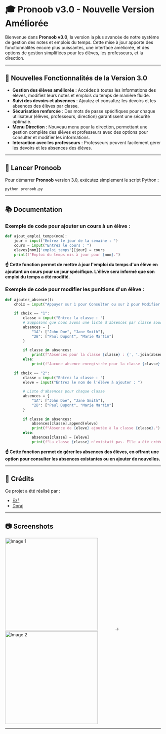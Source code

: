 # 🎓 **Pronoob v3.0 - Nouvelle Version Améliorée**

Bienvenue dans **Pronoob v3.0**, la version la plus avancée de notre système de gestion des notes et emplois du temps. Cette mise à jour apporte des fonctionnalités encore plus puissantes, une interface améliorée, et des options de gestion simplifiées pour les élèves, les professeurs, et la direction.

---

## 🌟 **Nouvelles Fonctionnalités de la Version 3.0**

- **Gestion des élèves améliorée** : Accédez à toutes les informations des élèves, modifiez leurs notes et emplois du temps de manière fluide.
- **Suivi des devoirs et absences** : Ajoutez et consultez les devoirs et les absences des élèves par classe.
- **Sécurisation renforcée** : Des mots de passe spécifiques pour chaque utilisateur (élèves, professeurs, direction) garantissent une sécurité optimale.
- **Menu Direction** : Nouveau menu pour la direction, permettant une gestion complète des élèves et professeurs avec des options pour consulter et modifier les informations.
- **Interaction avec les professeurs** : Professeurs peuvent facilement gérer les devoirs et les absences des élèves.

---

## 🚀 **Lancer Pronoob**

Pour démarrer **Pronoob** version 3.0, exécutez simplement le script Python :

```bash
python pronoob.py
```

---

## 📚 **Documentation**

### Exemple de code pour ajouter un cours à un élève :

```python
def ajout_emploi_temps(nom):
    jour = input("Entrez le jour de la semaine : ")
    cours = input("Entrez le cours : ")
    eleves[nom]['emploi_temps'][jour] = cours
    print(f"Emploi du temps mis à jour pour {nom}.")
```

**☝️ Cette fonction permet de mettre à jour l'emploi du temps d'un élève en ajoutant un cours pour un jour spécifique. L'élève sera informé que son emploi du temps a été modifié.**

### Exemple de code pour modifier les punitions d'un élève :

```python
def ajouter_absence():
    choix = input("Appuyer sur 1 pour Consulter ou sur 2 pour Modifier: ")
    
    if choix == "1":
        classe = input("Entrez la classe : ")
        # Supposons que nous avons une liste d'absences par classe sous forme d'un dictionnaire
        absences = {
            "1A": ["John Doe", "Jane Smith"],
            "2B": ["Paul Dupont", "Marie Martin"]
        }
        
        if classe in absences:
            print(f"Absences pour la classe {classe} : {', '.join(absences[classe])}")
        else:
            print(f"Aucune absence enregistrée pour la classe {classe}.")
    
    if choix == "2":
        classe = input("Entrez la classe : ")
        eleve = input("Entrez le nom de l'élève à ajouter : ")
        
        # Liste d'absences pour chaque classe
        absences = {
            "1A": ["John Doe", "Jane Smith"],
            "2B": ["Paul Dupont", "Marie Martin"]
        }
        
        if classe in absences:
            absences[classe].append(eleve)
            print(f"Absence de {eleve} ajoutée à la classe {classe}.")
        else:
            absences[classe] = [eleve]
            print(f"La classe {classe} n'existait pas. Elle a été créée et {eleve} a été ajouté.")


```

**☝️ Cette fonction permet de gérer les absences des élèves, en offrant une option pour consulter les absences existantes ou en ajouter de nouvelles.**

---

## 🏅 **Crédits**

Ce projet a été réalisé par :
- [Ez²](https://github.com/Aminecool15)
- [Doraj](https://github.com/D0rAj)

---

## 📷 **Screenshots**

<p>
  <img src="https://github.com/user-attachments/assets/a118636a-ec91-4e18-882b-5fd7e028e6a9" alt="Image 1" width="300" />
  <span>&nbsp;&nbsp;&nbsp;&nbsp;&nbsp;&nbsp;&nbsp;&nbsp;&nbsp;&nbsp;&nbsp;&nbsp; -> &nbsp;&nbsp;&nbsp;&nbsp;&nbsp;&nbsp;&nbsp;&nbsp;&nbsp;&nbsp;&nbsp;&nbsp;&nbsp;&nbsp;&nbsp;&nbsp;&nbsp;&nbsp;&nbsp;&nbsp;</span>
  <img src="https://github.com/user-attachments/assets/eddb11e3-5a8b-4a8b-94fc-b85b2ea104da" alt="Image 2" width="300" />
</p>




---

